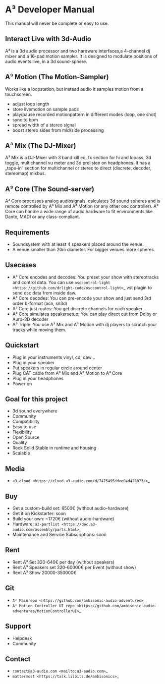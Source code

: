 # A³ Developer Manual
This manual will never be complete or easy to use. 

## Interact Live with 3d-Audio
A³ is a 3d audio processor and two hardware interfaces,a 4-channel dj mixer and a 
16-pad motion sampler. It is designed to modulate positions of audio events
live, in a 3d sound-sphere.

## A³ Motion (The Motion-Sampler)
Works like a loopstation, but instead audio it samples motion from 
a touchscreen.

- adjust loop length
- store livemotion on sample pads
- play/pause recorded motionpattern in different modes (loop, one shot)
- sync to bpm
- spread width of a stereo signal
- boost stereo sides from mid/side processing

## A³ Mix (The DJ-Mixer)
A³ Mix is a DJ-Mixer with 3 band kill eq, fx section for hi and lopass, 3d toggle, multichannel vu meter and 3d prelisten on headphones.
It has a „tape-in“ section for multichannel or stereo to direct (discrete, decoder, stereomap) mixbus.

## A³ Core (The Sound-server)
A³ Core processes analog audiosignals, calculates 3d sound spheres and is remote controlled by A³ Mix and A³ Motion (or any other osc controller). A³ Core can handle a wide range of audio hardware to fit environments like Dante, MADI or any class-compliant.

## Requirements
- Soundsystem with at least 4 speakers placed around the venue.
- A venue smaller than 20m diameter. For bigger venues more spheres.

## Usecases
- A³ Core encodes and decodes: You preset your show with stereotracks and control data. You can use `osccontrol-light <https://github.com/drlight-code/osccontrol-light>`_ vst plugin to send osc data from inside daw.
- A³ Core decodes: You can pre-encode your show and just send 3rd order b-format (acn, sn3d)
- A³ Core just routes: You get discrete channels for each speaker
- A³ Core simulates speakersetup: You can play direct out from Dolby or Auro-3D decoder
- A³ Triple: You use A³ Mix and A³ Motion with dj players to scratch your tracks while moving them.

## Quickstart
- Plug in your instruments vinyl, cd, daw ..
- Plug in your speaker
- Put speakers in regular circle around center
- Plug CAT cable from A³ Mix and A³ Motion to A³ Core
- Plug in your headphones
- Power on

## Goal for this project
- 3d sound everywhere
- Community
- Compatibility
- Easy to use
- Flexibility
- Open Source
- Quality
- Rock Solid Stable in runtime and housing
- Scalable

## Media
- `a3-cloud <https://cloud.a3-audio.com/d/7475495ddee04d428073/>`_

## Buy
- Get a custom-build set: 6500€ (without audio-hardware)
- Get it on Kickstarter: soon
- Build your own: ~1720€ (without audio-hardware)
- Hardware: `a3-partlist <https://doc.a3-audio.com/assembly/parts.html>`_
- Maintenance and Service Subscriptions: soon

## Rent
- Rent A³ Set 320-640€ per day (without speakers)
- Rent A³ Speakers set 320-60000€ per Event (without show)
- Rent A³ Show 20000-350000€

## Git
- `A³ Mainrepo <https://github.com/ambisonic-audio-adventures>`_
- `A³ Motion Controller UI repo <https://github.com/ambisonic-audio-adventures/MotionControllerUI>`_

## Support
- Helpdesk
- Community

## Contact
- `contact@a3-audio.com <mailto:a3-audio.com>`_
- `mattermost <https://talk.lilbits.de/ambisonics>`_

